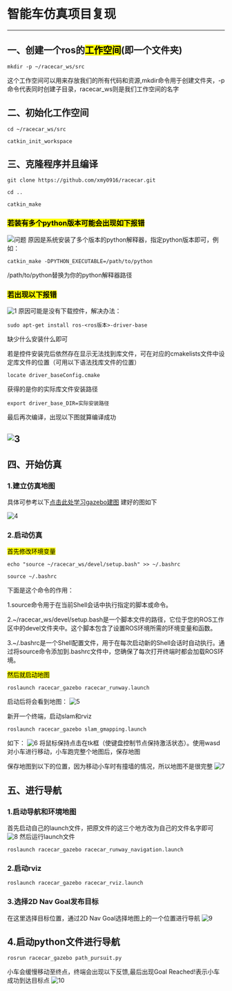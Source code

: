 # 智能车仿真项目复现
---
## 一、创建一个ros的<mark>工作空间</mark>(即一个文件夹)
    mkdir -p ~/racecar_ws/src
 这个工作空间可以用来存放我们的所有代码和资源,mkdir命令用于创建文件夹，-p命令代表同时创建子目录，racecar_ws则是我们工作空间的名字
## 二、初始化工作空间
    cd ~/racecar_ws/src

    catkin_init_workspace
## 三、克隆程序并且编译
    git clone https://github.com/xmy0916/racecar.git
    
    cd ..

    catkin_make

 ### <mark>若装有多个python版本可能会出现如下报错

 ![问题](/home/tianbot/Pictures/il.png)
原因是系统安装了多个版本的python解释器，指定python版本即可，例如：

    catkin_make -DPYTHON_EXECUTABLE=/path/to/python
    
/path/to/python替换为你的python解释器路径

### <mark>若出现以下报错
![1](/home/tianbot/Downloads/2.png)
原因可能是没有下载控件，解决办法：
    
    sudo apt-get install ros-<ros版本>-driver-base
缺少什么安装什么即可

若是控件安装完后依然存在显示无法找到库文件，可在对应的cmakelists文件中设定库文件的位置（可用以下语法找库文件的位置）

    locate driver_baseConfig.cmake

获得的是你的实际库文件安装路径

    export driver_base_DIR=实际安装路径

最后再次编译，出现以下图就算编译成功

![3](/home/tianbot/Downloads/3.PNG)
---
## 四、开始仿真
### 1.建立仿真地图
具体可参考以下[点击此处学习gazebo建图](https://blog.csdn.net/ZhangRelay/article/details/92799977)
建好的图如下

![4](/home/tianbot/Downloads/4.PNG)

### 2.启动仿真
<mark>首先修改环境变量
    
    echo "source ~/racecar_ws/devel/setup.bash" >> ~/.bashrc

    source ~/.bashrc
下面是这个命令的作用：

1.source命令用于在当前Shell会话中执行指定的脚本或命令。

2.~/racecar_ws/devel/setup.bash是一个脚本文件的路径，它位于您的ROS工作区中的devel文件夹中。这个脚本包含了设置ROS环境所需的环境变量和函数。

3.~/.bashrc是一个Shell配置文件，用于在每次启动新的Shell会话时自动执行。通过将source命令添加到.bashrc文件中，您确保了每次打开终端时都会加载ROS环境。

<mark>然后就启动地图

    roslaunch racecar_gazebo racecar_runway.launch
启动后将会看到地图：
![5](/home/tianbot/Pictures/5.png)

新开一个终端，启动slam和rviz
    
    roslaunch racecar_gazebo slam_gmapping.launch

如下：
![6](/home/tianbot/Downloads/6.PNG)
将鼠标保持点击在tk框（使键盘控制节点保持激活状态）。使用wasd对小车进行移动，小车跑完整个地图后，保存地图

保存地图到以下的位置，因为移动小车时有撞墙的情况，所以地图不是很完整
![7](/home/tianbot/Downloads/7.PNG)

## 五、进行导航

### 1.启动导航和环境地图
首先启动自己的launch文件，把原文件的这三个地方改为自己的文件名字即可
![8](/home/tianbot/Downloads/8.PNG)
然后运行launch文件

    roslaunch racecar_gazebo racecar_runway_navigation.launch

### 2.启动rviz
    roslaunch racecar_gazebo racecar_rviz.launch

### 3.选择2D Nav Goal发布目标

在这里选择目标位置，通过2D Nav Goal选择地图上的一个位置进行导航
![9](/home/tianbot/Downloads/9.PNG)

## 4.启动python文件进行导航

    rosrun racecar_gazebo path_pursuit.py
小车会缓慢移动至终点，终端会出现以下反馈,最后出现Goal Reached!表示小车成功到达目标点
![10](/home/tianbot/Downdloads/10.PNG)




    






